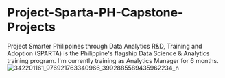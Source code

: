 # Project-Sparta-PH-Capstone-Projects
Project Smarter Philippines through Data Analytics R&D, Training and Adoption (SPARTA) is the Philippine's flagship Data Science & Analytics training program.
I'm currently training as Analytics Manager for 6 months.
![342201161_976921763340966_3992885589435962234_n](https://github.com/Dennis-Zapatos/Project-Sparta-PH-Capstone-Projects/assets/134060585/edb0d8c5-d81a-49a1-89c0-22723c601337)
